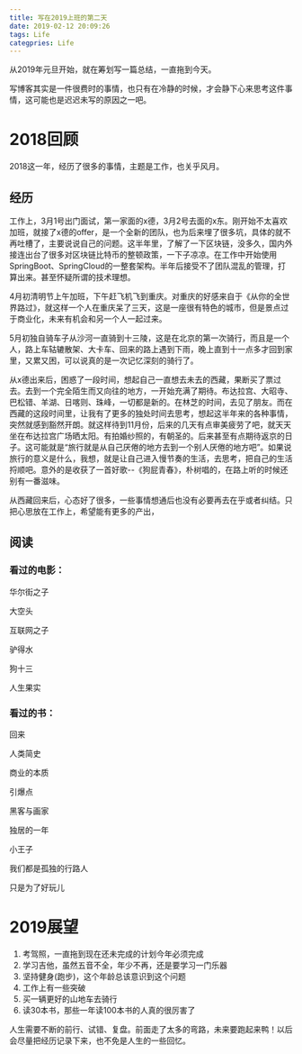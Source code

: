 ```yaml
---
title: 写在2019上班的第二天
date: 2019-02-12 20:09:26
tags: Life
categpries: Life
---
```

从2019年元旦开始，就在筹划写一篇总结，一直拖到今天。

写博客其实是一件很费时的事情，也只有在冷静的时候，才会静下心来思考这件事情，这可能也是迟迟未写的原因之一吧。

# 2018回顾

2018这一年，经历了很多的事情，主题是工作，也关乎风月。

## 经历

工作上，3月1号出门面试，第一家面的x德，3月2号去面的x东。刚开始不太喜欢加班，就接了x德的offer，是一个全新的团队，也为后来埋了很多坑，具体的就不再吐槽了，主要说说自己的问题。这半年里，了解了一下区块链，没多久，国内外接连出台了很多对区块链比特币的整顿政策，一下子凉凉。在工作中开始使用SpringBoot、SpringCloud的一整套架构。半年后接受不了团队混乱的管理，打算出来。甚至怀疑所谓的技术理想。

4月初清明节上午加班，下午赶飞机飞到重庆。对重庆的好感来自于《从你的全世界路过》，就这样一个人在重庆呆了三天，这是一座很有特色的城市，但是景点过于商业化，未来有机会和另一个人一起过来。

5月初独自骑车子从沙河一直骑到十三陵，这是在北京的第一次骑行，而且是一个人，路上车轱辘散架、大卡车、回来的路上遇到下雨，晚上直到十一点多才回到家里，又累又困，可以说真的是一次记忆深刻的骑行了。

从x德出来后，困惑了一段时间，想起自己一直想去未去的西藏，果断买了票过去。去到一个完全陌生而又向往的地方，一开始充满了期待。布达拉宫、大昭寺、巴松错、羊湖、日喀则、珠峰，一切都是新的。在林芝的时间，去见了朋友。而在西藏的这段时间里，让我有了更多的独处时间去思考，想起这半年来的各种事情，突然就感到豁然开朗。就这样待到11月份，后来的几天有点审美疲劳了吧，就天天坐在布达拉宫广场晒太阳。有拍婚纱照的，有朝圣的。后来甚至有点期待返京的日子。这可能就是“旅行就是从自己厌倦的地方去到一个别人厌倦的地方吧”。如果说旅行的意义是什么，我想，就是让自己进入慢节奏的生活，去思考，把自己的生活捋顺吧。意外的是收获了一首好歌--《狗屁青春》，朴树唱的，在路上听的时候还别有一番滋味。

从西藏回来后，心态好了很多，一些事情想通后也没有必要再去在乎或者纠结。只把心思放在工作上，希望能有更多的产出，

## 阅读

### 看过的电影：

华尔街之子

大空头

互联网之子

驴得水

狗十三

人生果实

### 看过的书：

回来

人类简史

商业的本质

引爆点

黑客与画家

独居的一年

小王子

我们都是孤独的行路人

只是为了好玩儿

# 2019展望

1. 考驾照，一直拖到现在还未完成的计划今年必须完成
2. 学习吉他，虽然五音不全，年少不再，还是要学习一门乐器
3. 坚持健身(跑步)，这个年龄总该意识到这个问题
4. 工作上有一些突破
5. 买一辆更好的山地车去骑行
6. 读30本书，那些一年读100本书的人真的很厉害了

人生需要不断的前行、试错、复盘。前面走了太多的弯路，未来要跑起来鸭！以后会尽量把经历记录下来，也不免是人生的一些回忆。

